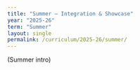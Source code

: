 ```yaml
---
title: "Summer — Integration & Showcase"
year: "2025-26"
term: "Summer"
layout: single
permalink: /curriculum/2025-26/summer/
---
```

(Summer intro)
